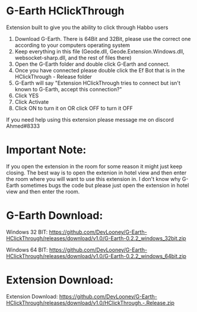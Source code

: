 # G-Earth HClickThrough
Extension built to give you the ability to click through Habbo users

1. Download G-Earth. There is 64Bit and 32Bit, please use the correct one according to your computers operating system
2. Keep everything in this file (Geode.dll, Geode.Extension.Windows.dll, websocket-sharp.dll, and the rest of files there)
3. Open the G-Earth folder and double click G-Earth and connect.
4. Once you have connected please double click the Ef Bot that is in the HClickThrough - Release folder
5. G-Earth will say "Extension HClickThrough tries to connect but isn't known to G-Earth, accept this connection?"
6. Click YES
7. Click Activate
8. Click ON to turn it on OR click OFF to turn it OFF

If you need help using this extension please message me on discord Ahmed#8333

# Important Note:

If you open the extension in the room for some reason it might just keep closing. The best way is to open the extenion in hotel view and then enter the room where you will want to use this extension in. I don't know why G-Earth sometimes bugs the code but please just open the extension in hotel view and then enter the room.

# G-Earth Download:

Windows 32 BIT: https://github.com/DevLooney/G-Earth-HClickThrough/releases/download/v1.0/G-Earth-0.2.2_windows_32bit.zip

Windows 64 BIT: https://github.com/DevLooney/G-Earth-HClickThrough/releases/download/v1.0/G-Earth-0.2.2_windows_64bit.zip

# Extension Download:

Extension Download: https://github.com/DevLooney/G-Earth-HClickThrough/releases/download/v1.0/HClickThrough.-.Release.zip

